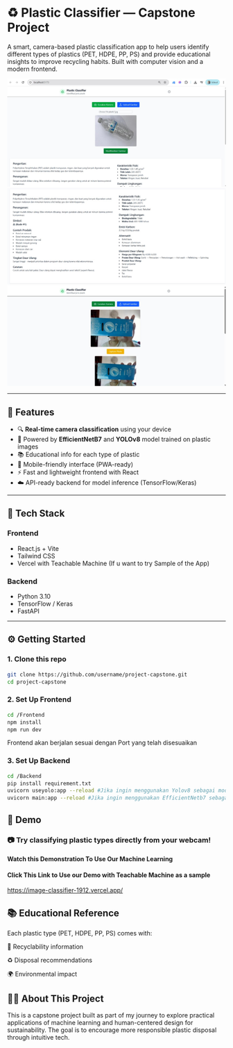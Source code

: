 # ♻️ Plastic Classifier — Capstone Project

A smart, camera-based plastic classification app to help users identify different types of plastics (PET, HDPE, PP, PS) and provide educational insights to improve recycling habits. Built with computer vision and a modern frontend.

![screenshot](./assets/demo1.jpg) <!-- Opsional: tambahkan screenshot UI -->
![screenshot](./assets/demo2.jpg) <!-- Opsional: tambahkan screenshot UI -->
![screenshot](./assets/demo3.jpg) <!-- Opsional: tambahkan screenshot UI -->

---

## 🚀 Features

- 🔍 **Real-time camera classification** using your device
- 🧠 Powered by **EfficientNetB7** and **YOLOv8** model trained on plastic images
- 📚 Educational info for each type of plastic
- 📱 Mobile-friendly interface (PWA-ready)
- ⚡ Fast and lightweight frontend with React
- ☁️ API-ready backend for model inference (TensorFlow/Keras)

---

## 🧩 Tech Stack

### Frontend
- React.js + Vite
- Tailwind CSS
- Vercel with Teachable Machine (If u want to try Sample of the App)

### Backend
- Python 3.10
- TensorFlow / Keras
- FastAPI 

---

## ⚙️ Getting Started

### 1. Clone this repo

```bash
git clone https://github.com/username/project-capstone.git
cd project-capstone
```
### 2. Set Up Frontend

```bash
cd /Frontend
npm install
npm run dev
```
Frontend akan berjalan sesuai dengan Port yang telah disesuaikan

### 3. Set Up Backend

```bash
cd /Backend
pip install requirement.txt
uvicorn useyolo:app --reload #Jika ingin menggunakan Yolov8 sebagai model ML
uvicorn main:app --reload #Jika ingin menggunakan EfficientNetb7 sebagai model ML
```

## 🧪 Demo

### 📷 Try classifying plastic types directly from your webcam!

#### Watch this Demonstration To Use Our Machine Learning

#### Click This Link to Use our Demo with Teachable Machine as a sample
https://image-classifier-1912.vercel.app/

## 📚 Educational Reference
Each plastic type (PET, HDPE, PP, PS) comes with:

🔁 Recyclability information

♻️ Disposal recommendations

🌍 Environmental impact

## 🙋‍♂️ About This Project
This is a capstone project built as part of my journey to explore practical applications of machine learning and human-centered design for sustainability. The goal is to encourage more responsible plastic disposal through intuitive tech.
